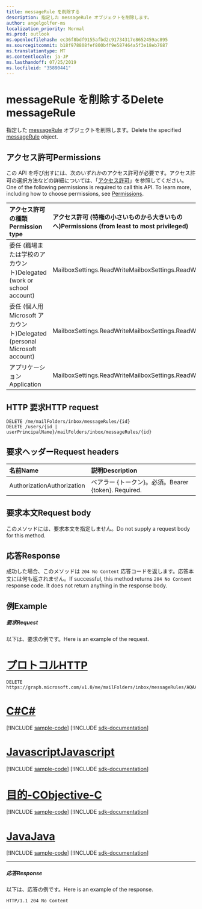 ```yaml
---
title: messageRule を削除する
description: 指定した messageRule オブジェクトを削除します。
author: angelgolfer-ms
localization_priority: Normal
ms.prod: outlook
ms.openlocfilehash: ec36f8bdf9155afbd2c91734317e8652459ac895
ms.sourcegitcommit: b18f978808fef800bff9e587464a5f3e18eb7687
ms.translationtype: MT
ms.contentlocale: ja-JP
ms.lasthandoff: 07/25/2019
ms.locfileid: "35890441"
---
```

# <a name="delete-messagerule"></a><span data-ttu-id="6522b-103">messageRule を削除する</span><span class="sxs-lookup"><span data-stu-id="6522b-103">Delete messageRule</span></span>


<span data-ttu-id="6522b-104">指定した [messageRule](../resources/messagerule.md) オブジェクトを削除します。</span><span class="sxs-lookup"><span data-stu-id="6522b-104">Delete the specified [messageRule](../resources/messagerule.md) object.</span></span>

## <a name="permissions"></a><span data-ttu-id="6522b-105">アクセス許可</span><span class="sxs-lookup"><span data-stu-id="6522b-105">Permissions</span></span>
<span data-ttu-id="6522b-p101">この API を呼び出すには、次のいずれかのアクセス許可が必要です。アクセス許可の選択方法などの詳細については、「[アクセス許可](/graph/permissions-reference)」を参照してください。</span><span class="sxs-lookup"><span data-stu-id="6522b-p101">One of the following permissions is required to call this API. To learn more, including how to choose permissions, see [Permissions](/graph/permissions-reference).</span></span>

|<span data-ttu-id="6522b-108">アクセス許可の種類</span><span class="sxs-lookup"><span data-stu-id="6522b-108">Permission type</span></span>      | <span data-ttu-id="6522b-109">アクセス許可 (特権の小さいものから大きいものへ)</span><span class="sxs-lookup"><span data-stu-id="6522b-109">Permissions (from least to most privileged)</span></span>              |
|:--------------------|:---------------------------------------------------------|
|<span data-ttu-id="6522b-110">委任 (職場または学校のアカウント)</span><span class="sxs-lookup"><span data-stu-id="6522b-110">Delegated (work or school account)</span></span> | <span data-ttu-id="6522b-111">MailboxSettings.ReadWrite</span><span class="sxs-lookup"><span data-stu-id="6522b-111">MailboxSettings.ReadWrite</span></span>    |
|<span data-ttu-id="6522b-112">委任 (個人用 Microsoft アカウント)</span><span class="sxs-lookup"><span data-stu-id="6522b-112">Delegated (personal Microsoft account)</span></span> | <span data-ttu-id="6522b-113">MailboxSettings.ReadWrite</span><span class="sxs-lookup"><span data-stu-id="6522b-113">MailboxSettings.ReadWrite</span></span>    |
|<span data-ttu-id="6522b-114">アプリケーション</span><span class="sxs-lookup"><span data-stu-id="6522b-114">Application</span></span> | <span data-ttu-id="6522b-115">MailboxSettings.ReadWrite</span><span class="sxs-lookup"><span data-stu-id="6522b-115">MailboxSettings.ReadWrite</span></span> |

## <a name="http-request"></a><span data-ttu-id="6522b-116">HTTP 要求</span><span class="sxs-lookup"><span data-stu-id="6522b-116">HTTP request</span></span>
<!-- { "blockType": "ignored" } -->
```http
DELETE /me/mailFolders/inbox/messageRules/{id}
DELETE /users/{id | userPrincipalName}/mailFolders/inbox/messageRules/{id}
```
## <a name="request-headers"></a><span data-ttu-id="6522b-117">要求ヘッダー</span><span class="sxs-lookup"><span data-stu-id="6522b-117">Request headers</span></span>
| <span data-ttu-id="6522b-118">名前</span><span class="sxs-lookup"><span data-stu-id="6522b-118">Name</span></span>       | <span data-ttu-id="6522b-119">説明</span><span class="sxs-lookup"><span data-stu-id="6522b-119">Description</span></span>|
|:---------------|:----------|
| <span data-ttu-id="6522b-120">Authorization</span><span class="sxs-lookup"><span data-stu-id="6522b-120">Authorization</span></span>  | <span data-ttu-id="6522b-p102">ベアラー {トークン}。必須。</span><span class="sxs-lookup"><span data-stu-id="6522b-p102">Bearer {token}. Required.</span></span> |


## <a name="request-body"></a><span data-ttu-id="6522b-123">要求本文</span><span class="sxs-lookup"><span data-stu-id="6522b-123">Request body</span></span>
<span data-ttu-id="6522b-124">このメソッドには、要求本文を指定しません。</span><span class="sxs-lookup"><span data-stu-id="6522b-124">Do not supply a request body for this method.</span></span>


## <a name="response"></a><span data-ttu-id="6522b-125">応答</span><span class="sxs-lookup"><span data-stu-id="6522b-125">Response</span></span>
<span data-ttu-id="6522b-p103">成功した場合、このメソッドは `204 No Content` 応答コードを返します。応答本文には何も返されません。</span><span class="sxs-lookup"><span data-stu-id="6522b-p103">If successful, this method returns `204 No Content` response code. It does not return anything in the response body.</span></span>

## <a name="example"></a><span data-ttu-id="6522b-128">例</span><span class="sxs-lookup"><span data-stu-id="6522b-128">Example</span></span>
##### <a name="request"></a><span data-ttu-id="6522b-129">要求</span><span class="sxs-lookup"><span data-stu-id="6522b-129">Request</span></span>
<span data-ttu-id="6522b-130">以下は、要求の例です。</span><span class="sxs-lookup"><span data-stu-id="6522b-130">Here is an example of the request.</span></span>

# <a name="httptabhttp"></a>[<span data-ttu-id="6522b-131">プロトコル</span><span class="sxs-lookup"><span data-stu-id="6522b-131">HTTP</span></span>](#tab/http)
<!-- {
  "blockType": "request",
  "sampleKeys": ["inbox", "AQAAAJ5dZp8="],
  "name": "delete_messagerule"
}-->
```http
DELETE https://graph.microsoft.com/v1.0/me/mailFolders/inbox/messageRules/AQAAAJ5dZp8=

```
# <a name="ctabcsharp"></a>[<span data-ttu-id="6522b-132">C#</span><span class="sxs-lookup"><span data-stu-id="6522b-132">C#</span></span>](#tab/csharp)
[!INCLUDE [sample-code](../includes/snippets/csharp/delete-messagerule-csharp-snippets.md)]
[!INCLUDE [sdk-documentation](../includes/snippets/snippets-sdk-documentation-link.md)]

# <a name="javascripttabjavascript"></a>[<span data-ttu-id="6522b-133">Javascript</span><span class="sxs-lookup"><span data-stu-id="6522b-133">Javascript</span></span>](#tab/javascript)
[!INCLUDE [sample-code](../includes/snippets/javascript/delete-messagerule-javascript-snippets.md)]
[!INCLUDE [sdk-documentation](../includes/snippets/snippets-sdk-documentation-link.md)]

# <a name="objective-ctabobjc"></a>[<span data-ttu-id="6522b-134">目的-C</span><span class="sxs-lookup"><span data-stu-id="6522b-134">Objective-C</span></span>](#tab/objc)
[!INCLUDE [sample-code](../includes/snippets/objc/delete-messagerule-objc-snippets.md)]
[!INCLUDE [sdk-documentation](../includes/snippets/snippets-sdk-documentation-link.md)]

# <a name="javatabjava"></a>[<span data-ttu-id="6522b-135">Java</span><span class="sxs-lookup"><span data-stu-id="6522b-135">Java</span></span>](#tab/java)
[!INCLUDE [sample-code](../includes/snippets/java/delete-messagerule-java-snippets.md)]
[!INCLUDE [sdk-documentation](../includes/snippets/snippets-sdk-documentation-link.md)]

---

##### <a name="response"></a><span data-ttu-id="6522b-136">応答</span><span class="sxs-lookup"><span data-stu-id="6522b-136">Response</span></span>
<span data-ttu-id="6522b-137">以下は、応答の例です。</span><span class="sxs-lookup"><span data-stu-id="6522b-137">Here is an example of the response.</span></span> 
<!-- {
  "blockType": "response",
  "isEmpty": true
} -->
```http
HTTP/1.1 204 No Content
```

<!-- uuid: 8fcb5dbc-d5aa-4681-8e31-b001d5168d79
2015-10-25 14:57:30 UTC -->
<!-- {
  "type": "#page.annotation",
  "description": "Delete rule",
  "keywords": "",
  "section": "documentation",
  "tocPath": "",
  "suppressions": [
  ]
}-->
